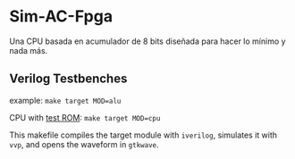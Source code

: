 # Sim-AC-Fpga

Una CPU basada en acumulador de 8 bits diseñada para hacer lo mínimo y nada más.


## Verilog Testbenches

example: `make target MOD=alu`

CPU with [test ROM](test/test_rom.txt): `make target MOD=cpu`

This makefile compiles the target module with `iverilog`, 
simulates it with `vvp`, and opens the waveform in `gtkwave`.